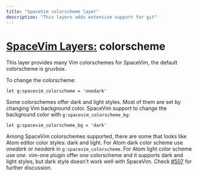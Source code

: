 ```yaml
---
title: "SpaceVim colorscheme layer"
description: "This layers adds extensive support for git"
---
```


# [SpaceVim Layers:](https://spacevim.org/layers) colorscheme

This layer provides many Vim colorschemes for SpaceVim, the default colorscheme is gruvbox.

To change the colorscheme:

```vim
let g:spacevim_colorscheme = 'onedark'
```

Some colorschemes offer dark and light styles. Most of them are set by changing
Vim background color. SpaceVim support to change the background color with
`g:spacevim_colorscheme_bg`:
```vim
let g:spacevim_colorscheme_bg = 'dark'
```

Among SpaceVim colorschemes supported, there are some that looks like Atom
editor color styles: dark and light.
For Atom dark color scheme use _onedark_ or _neodark_ in `g:spacevim_colorscheme`.
For Atom light color scheme use _one_. vim-one plugin offer _one_ colorscheme and it
supports dark and light styles, but dark style doesn't work well with SpaceVim.
Check [#507](https://github.com/SpaceVim/SpaceVim/issues/507) for further discussion.
